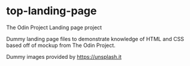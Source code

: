 # top-landing-page
The Odin Project Landing page project

Dummy landing page files to demonstrate knowledge of
HTML and CSS based off of mockup from The Odin Project.

Dummy images provided by https://unsplash.it 